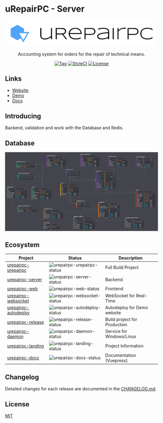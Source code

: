 # uRepairPC - Server

<p align="center">
  <a href="https://github.com/uRepairPC">
    <img width="500" src="https://raw.githubusercontent.com/uRepairPC/docs/master/public/logo-left-icon.png" alt="uRepairPC">
  </a>
</p>
<p align="center">
  Accounting system for orders for the repair of technical means.
</p>

<p align="center">
  <a href="https://github.com/uRepairPC/server" rel="nofollow"><img src="https://img.shields.io/github/package-json/v/urepairpc/server.svg" alt="Tag"></a>
  <a href="https://styleci.io/repos/152962669" rel="nofollow"><img src="https://styleci.io/repos/152962669/shield?branch=master" alt="StyleCI"></a>
  <a href="https://github.com/uRepairPC/server" rel="nofollow"><img src="https://img.shields.io/github/license/urepairpc/server.svg" alt="License"></a>
</p>

## Links
- [Website](https://urepairpc.com/)
- [Demo](https://demo.urepairpc.com/)
- [Docs](https://docs.urepairpc.com/)

## Introducing
Backend, validation and work with the Database and Redis.

## Database
<img src="https://raw.githubusercontent.com/uRepairPC/docs/master/public/database.png" alt="Database">

## Ecosystem
| Project | Status | Description |
|---------|--------|-------------|
| [urepairpc-urepairpc]  | ![urepairpc-urepairpc-status]  | Full Build Project |
| [urepairpc-server]     | ![urepairpc-server-status]     | Backend |
| [urepairpc-web]        | ![urepairpc-web-status]        | Frontend |
| [urepairpc-websocket]  | ![urepairpc-websocket-status]  | WebSocket for Real-Time |
| [urepairpc-autodeploy] | ![urepairpc-autodeploy-status] | Autodeploy for Demo website |
| [urepairpc-release]    | ![urepairpc-release-status]    | Build project for Production |
| [urepairpc-daemon]     | ![urepairpc-daemon-status]     | Service for Windows/Linux |
| [urepairpc-landing]    | ![urepairpc-landing-status]    | Project Information |
| [urepairpc-docs]       | ![urepairpc-docs-status]       | Documentation (Vuepress) |

[urepairpc-urepairpc]: https://github.com/uRepairPC/urepairpc
[urepairpc-urepairpc-status]: https://img.shields.io/github/release/urepairpc/urepairpc.svg

[urepairpc-server]: https://github.com/uRepairPC/server
[urepairpc-server-status]: https://img.shields.io/github/package-json/v/urepairpc/server.svg

[urepairpc-web]: https://github.com/uRepairPC/web
[urepairpc-web-status]: https://img.shields.io/github/package-json/v/urepairpc/web.svg

[urepairpc-websocket]: https://github.com/uRepairPC/websocket
[urepairpc-websocket-status]: https://img.shields.io/github/package-json/v/urepairpc/websocket.svg

[urepairpc-autodeploy]: https://github.com/uRepairPC/autodeploy
[urepairpc-autodeploy-status]: https://img.shields.io/github/package-json/v/urepairpc/autodeploy.svg

[urepairpc-release]: https://github.com/uRepairPC/release
[urepairpc-release-status]: https://img.shields.io/github/package-json/v/urepairpc/release.svg

[urepairpc-daemon]: https://github.com/uRepairPC/daemon
[urepairpc-daemon-status]: https://img.shields.io/github/package-json/v/urepairpc/daemon.svg

[urepairpc-landing]: https://github.com/uRepairPC/landing
[urepairpc-landing-status]: https://img.shields.io/github/package-json/v/urepairpc/landing.svg

[urepairpc-docs]: https://github.com/uRepairPC/docs
[urepairpc-docs-status]: https://img.shields.io/github/package-json/v/urepairpc/docs.svg

## Changelog
Detailed changes for each release are documented in the [CHANGELOG.md](https://github.com/uRepairPC/server/blob/master/CHANGELOG.md).

## License
[MIT](https://opensource.org/licenses/MIT)
